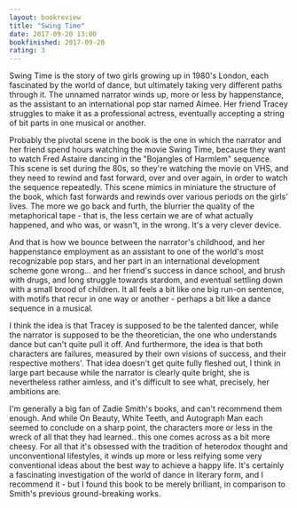 ```yaml
---
layout: bookreview
title: "Swing Time"
date: 2017-09-20 13:00
bookfinished: 2017-09-20
rating: 3
---
```


Swing Time is the story of two girls growing up in 1980's London, each fascinated by the world of dance, but ultimately taking very different paths through it. The unnamed narrator winds up, more or less by happenstance, as the assistant to an international pop star named Aimee. Her friend Tracey struggles to make it as a professional actress, eventually accepting a string of bit parts in one musical or another.



Probably the pivotal scene in the book is the one in which the narrator and her friend spend hours watching the movie Swing Time, because they want to watch Fred Astaire dancing in the "Bojangles of Harmlem" sequence. This scene is set during the 80s, so they're watching the movie on VHS, and they need to rewind and fast forward, over and over again, in order to watch the sequence repeatedly. This scene mimics in miniature the structure of the book, which fast forwards and rewinds over various periods on the girls' lives. The more we go back and furth, the blurrier the quality of the metaphorical tape - that is, the less certain we are of what actually happened, and who was, or wasn't, in the wrong. It's a very clever device.



And that is how we bounce between the narrator's childhood, and her happenstance employment as an assistant to one of the world's most recognizable pop stars, and her part in an international development scheme gone wrong... and her friend's success in dance school, and brush with drugs, and long struggle towards stardom, and eventual settling down with a small brood of children. It all feels a bit like one big run-on sentence, with motifs that recur in one way or another - perhaps a bit like a dance sequence in a musical.



I think the idea is that Tracey is supposed to be the talented dancer, while the narrator is supposed to be the theoretician, the one who understands dance but can't quite pull it off. And furthermore, the idea is that both characters are failures, measured by their own visions of success, and their respective mothers'. That idea doesn't get quite fully fleshed out, I think in large part because while the narrator is clearly quite bright, she is nevertheless rather aimless, and it's difficult to see what, precisely, her ambitions are.



I'm generally a big fan of Zadie Smith's books, and can't recommend them enough. And while On Beauty, White Teeth, and Autograph Man each seemed to conclude on a sharp point, the characters more or less in the wreck of all that they had learned.. this one comes across as a bit more cheesy. For all that it's obsessed with the tradition of heterodox thought and unconventional lifestyles, it winds up more or less reifying some very conventional ideas about the best way to achieve a happy life. It's certainly a fascinating investigation of the world of dance in literary form, and I recommend it - but I found this book to be merely brilliant, in comparison to Smith's previous ground-breaking works.